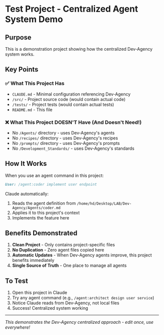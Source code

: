 # Test Project - Centralized Agent System Demo

## Purpose
This is a demonstration project showing how the centralized Dev-Agency system works.

## Key Points

### ✅ What This Project Has
- `CLAUDE.md` - Minimal configuration referencing Dev-Agency
- `/src/` - Project source code (would contain actual code)
- `/tests/` - Project tests (would contain actual tests)
- `README.md` - This file

### ❌ What This Project DOESN'T Have (And Doesn't Need!)
- No `/Agents/` directory - uses Dev-Agency's agents
- No `/recipes/` directory - uses Dev-Agency's recipes
- No `/prompts/` directory - uses Dev-Agency's prompts
- No `/Development_Standards/` - uses Dev-Agency's standards

## How It Works

When you use an agent command in this project:

```markdown
User: /agent:coder implement user endpoint
```

Claude automatically:
1. Reads the agent definition from `/home/hd/Desktop/LAB/Dev-Agency/Agents/coder.md`
2. Applies it to this project's context
3. Implements the feature here

## Benefits Demonstrated

1. **Clean Project** - Only contains project-specific files
2. **No Duplication** - Zero agent files copied here
3. **Automatic Updates** - When Dev-Agency agents improve, this project benefits immediately
4. **Single Source of Truth** - One place to manage all agents

## To Test

1. Open this project in Claude
2. Try any agent command (e.g., `/agent:architect design user service`)
3. Notice Claude reads from Dev-Agency, not local files
4. Success! Centralized system working

---

*This demonstrates the Dev-Agency centralized approach - edit once, use everywhere!*